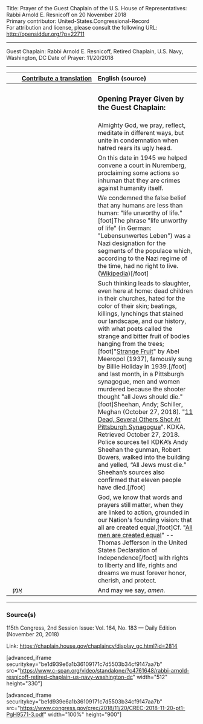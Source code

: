 <html>
<head></head>
<body>
Title: Prayer of the Guest Chaplain of the U.S. House of Representatives: Rabbi Arnold E. Resnicoff on 20 November 2018<br />
Primary contributor: United-States.Congressional-Record<br />
For attribution and license, please consult the following URL: <a href="http://opensiddur.org/?p=22711">http://opensiddur.org/?p=22711</a>
<p />
<hr />

Guest Chaplain: Rabbi Arnold E. Resnicoff, Retired Chaplain, U.S. Navy, Washington, DC
Date of Prayer: 11/20/2018

<hr />

<table style="margin-left: auto;margin-right: auto;" class="draggable">
<thead><tr><th id="x" style="text-align: right;"><a href="/contributing/upload/">Contribute a translation</a></th><th style="text-align: left;">English (source)</th></tr></thead>
<tbody>
<tr><td style="vertical-align:top;" width="46%">
<div class="liturgy"><span lang="he">

</span></div></td>
 
<td style="vertical-align:top;" width="53%">
<div class="english">
<h3>Opening Prayer Given by the Guest Chaplain:</h3>
</div></td></tr>


<tr><td style="vertical-align:top;" width="46%">
<div class="liturgy"><span lang="he">

</span></div></td>
 
<td style="vertical-align:top;" width="53%">
<div class="english">
Almighty God, 
we pray, reflect, meditate in different ways, 
but unite in condemnation when hatred rears its ugly head.
</div></td></tr>


<tr><td style="vertical-align:top;" width="46%">
<div class="liturgy"><span lang="he">

</span></div></td>
 
<td style="vertical-align:top;" width="53%">
<div class="english">
On this date in 1945 
we helped convene a court in Nuremberg, 
proclaiming some actions so inhuman 
that they are crimes against humanity itself.
</div></td></tr>


<tr><td style="vertical-align:top;" width="46%">
<div class="liturgy"><span lang="he">

</span></div></td>
 
<td style="vertical-align:top;" width="53%">
<div class="english">
We condemned the false belief 
that any humans are less than human: 
"life unworthy of life."[foot]The phrase "life unworthy of life" (in German: "Lebensunwertes Leben") was a Nazi designation for the segments of the populace which, according to the Nazi regime of the time, had no right to live. (<a href="https://en.wikipedia.org/wiki/Life_unworthy_of_life">Wikipedia</a>)[/foot]
</div></td></tr>


<tr><td style="vertical-align:top;" width="46%">
<div class="liturgy"><span lang="he">

</span></div></td>
 
<td style="vertical-align:top;" width="53%">
<div class="english">
Such thinking leads to slaughter, 
even here at home: 
dead children in their churches, 
hated for the color of their skin; 
beatings, killings, lynchings 
that stained our landscape, 
and our history, 
with what poets called 
the strange and bitter fruit of bodies hanging from the trees;[foot]"<a href="https://en.wikipedia.org/wiki/Strange_Fruit">Strange Fruit</a>" by Abel Meeropol (1937), famously sung by Billie Holiday in 1939.[/foot]
and last month, 
in a Pittsburgh synagogue, 
men and women murdered 
because the shooter thought "all Jews should die."[foot]Sheehan, Andy; Schiller, Meghan (October 27, 2018). "<a href="https://pittsburgh.cbslocal.com/2018/10/27/heavy-police-presence-near-synagogue-in-squirrel-hill/">11 Dead, Several Others Shot At Pittsburgh Synagogue</a>". KDKA. Retrieved October 27, 2018. Police sources tell KDKA’s Andy Sheehan the gunman, Robert Bowers, walked into the building and yelled, “All Jews must die.” Sheehan’s sources also confirmed that eleven people have died.[/foot]
</div></td></tr>


<tr><td style="vertical-align:top;" width="46%">
<div class="liturgy"><span lang="he">

</span></div></td>
 
<td style="vertical-align:top;" width="53%">
<div class="english">
God, 
we know that words and prayers still matter, 
when they are linked to action, 
grounded in our Nation's founding vision: 
that all are created equal,[foot]Cf. "<a href="https://en.wikipedia.org/wiki/All_men_are_created_equal">All men are created equal</a>" -- Thomas Jefferson in the United States Declaration of Independence[/foot] 
with rights to liberty and life, 
rights and dreams we must forever honor, cherish, and protect.
</div></td></tr>


<tr><td style="vertical-align:top;" width="46%">
<div class="liturgy"><span lang="he">
&nbsp;
אָמֵן׃
</span></div></td>
 
<td style="vertical-align:top;" width="53%">
<div class="english">
And may we say, 
<em>amen.</em>
</div></td></tr>
</tbody></table>

<hr />

<h3>Source(s)</h3>

115th Congress, 2nd Session
Issue: Vol. 164, No. 183 — Daily Edition (November 20, 2018)

Link: <a href="https://chaplain.house.gov/chaplaincy/display_gc.html?id=2814">https://chaplain.house.gov/chaplaincy/display_gc.html?id=2814</a>

[advanced_iframe securitykey="be1d939e6a1b36109171c7d5503b34cf9147aa7b" src="https://www.c-span.org/video/standalone/?c4761648/rabbi-arnold-resnicoff-retired-chaplain-us-navy-washington-dc" width="512" height="330"]

[advanced_iframe securitykey="be1d939e6a1b36109171c7d5503b34cf9147aa7b" src="https://www.congress.gov/crec/2018/11/20/CREC-2018-11-20-pt1-PgH9571-3.pdf" width="100%" height="900"]
</body>
</html>